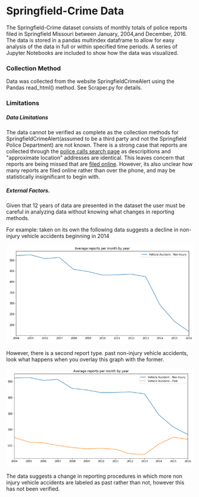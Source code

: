# Springfield-Crime Data

The Springfield-Crime dataset consists of monthly totals of police reports filed in Springfield Missouri between January, 2004,and December, 2016. The data is stored in a pandas multindex dataframe to allow for easy analysis of the data in full or within specified time periods. A series of Jupyter Notebooks are included to show how the data was visualized. 

### Collection Method

Data was collected from the website SpringfieldCrimeAlert using the Pandas read_html() method. See Scraper.py for details. 

### Limitations

##### Data Limitations

The data cannot be verified as complete as the collection methods for SpringfieldCrimeAlert(assumed to be a third party and not the Springfield Police Department) are not known. There is a strong case that reports are collected through the [police calls search page](https://www.springfieldmo.gov/1724/Police-Calls-Search) as descripitions and "approximate location" addresses are identical. This leaves concern that reports are being missed that are [filed online](https://www.springfieldmo.gov/873/Online-Police-Report). However, its also unclear how many reports are filed online rather than over the phone, and may be statistically insignificant to begin with.

##### External Factors. 
Given that 12 years of data are presented in the dataset the user must be careful in analyzing data without knowing what changes in reporting methods.

For example: taken on its own the following data suggests a decline in non-injury vehicle accidents beginning in 2014

![va no overylay](img/va-plot.PNG?raw=true "va no overlay")

However, there is a second report type. past non-injury vehicle accidents, look what happens when you overlay this graph with the former.

![va overlay](img/va-plot-2.PNG?raw=true "va overlay")

The data suggests a change in reporting procedures in which more non injury vehicle accidents are labeled as past rather than not, however this has not been verified. 
